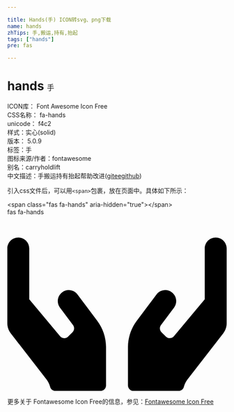 ```yaml
---

title: Hands(手) ICON转svg、png下载
name: hands
zhTips: 手,搬运,持有,抬起
tags: ["hands"]
pre: fas

---
```


# hands  <small style="font-size: 60%;font-weight: 100">手</small>


<div class="detail-page">
<p>
<span>
ICON库：
<span class="badge-secondary badge">Font Awesome Icon Free</span> 
</span>
<br/>
<span>
CSS名称：
<span class="badge-secondary badge">fa-hands</span> 
</span>
<br/>
<span>
unicode：
<span class="badge-secondary badge">f4c2</span> 
<copy-btn content='f4c2' btn-title=""></copy-btn>
<copy-btn :content='String.fromCodePoint(parseInt("f4c2", 16))' btn-title="复制U"></copy-btn>
</span><br/><span>样式：<span class="badge-light badge">实心(solid)</span></span>
<br/>
<span>
版本：
<span class="badge-secondary badge">5.0.9</span> 
</span><br/><span>标签：<span class="badge-light badge"><router-link to="/tags/hands.html">手</router-link></span></span>
<br/>
<span>图标来源/作者：<span class="badge-light badge">fontawesome</span></span> 
<br/>
<span>别名：<span class="badge-light badge">carry</span><span class="badge-light badge">hold</span><span class="badge-light badge">lift</span></span><br/><span class="zh-detail">中文描述：<span class="badge-primary badge">手</span><span class="badge-primary badge">搬运</span><span class="badge-primary badge">持有</span><span class="badge-primary badge">抬起</span><span class="help-link"><span>帮助改进</span>(<a href="https://gitee.com/liuwave/icon-helper/edit/master/json/fontawesome/solid/hands.json" target="_blank" rel="noopener noreferrer">gitee</a><a href="https://github.com/liuwave/icon-helper/edit/master/json/fontawesome/solid/hands.json" target="_blank" rel="noopener noreferrer">github</a></span>)</span><br/>
</p>
</div>
<div class="alert alert-dark">
  <i class="fas fa-hands fa-xs"></i>
  <i class="fas fa-hands fa-sm"></i>
  <i class="fas fa-hands fa-lg"></i>
  <i class="fas fa-hands fa-2x"></i>
  <i class="fas fa-hands fa-3x"></i>
  <i class="fas fa-hands fa-5x"></i>
  <i class="fas fa-hands fa-7x"></i>
</div>
<div>
  <p>引入css文件后，可以用<code>&lt;span&gt;</code>包裹，放在页面中。具体如下所示：    
  </p>
  <div class="alert alert-primary" style="font-size: 14px">
    &lt;span class="fas fa-hands" aria-hidden="true"&gt;&lt;/span&gt;
    <copy-btn content='<span class="fas fa-hands" aria-hidden="true"></span>'></copy-btn>
  </div>
  <div class="alert alert-secondary">
    <i class="fas fa-hands"
    style="font-size: 24px"
    aria-hidden="true"></i> fas fa-hands
    <copy-btn content="fas fa-hands" btn-title="复制图标名称"></copy-btn>
  </div>
</div>
<div id="svg" class="svg-wrap">
<svg xmlns="http://www.w3.org/2000/svg" viewBox="0 0 640 512"><path d="M204.8 230.4c-10.6-14.1-30.7-17-44.8-6.4-14.1 10.6-17 30.7-6.4 44.8l38.1 50.8c4.8 6.4 4.1 15.3-1.5 20.9l-12.8 12.8c-6.7 6.7-17.6 6.2-23.6-1.1L64 244.4V96c0-17.7-14.3-32-32-32S0 78.3 0 96v218.4c0 10.9 3.7 21.5 10.5 30l104.1 134.3c5 6.5 8.4 13.9 10.4 21.7 1.8 6.9 8.1 11.6 15.3 11.6H272c8.8 0 16-7.2 16-16V384c0-27.7-9-54.6-25.6-76.8l-57.6-76.8zM608 64c-17.7 0-32 14.3-32 32v148.4l-89.8 107.8c-6 7.2-17 7.7-23.6 1.1l-12.8-12.8c-5.6-5.6-6.3-14.5-1.5-20.9l38.1-50.8c10.6-14.1 7.7-34.2-6.4-44.8-14.1-10.6-34.2-7.7-44.8 6.4l-57.6 76.8C361 329.4 352 356.3 352 384v112c0 8.8 7.2 16 16 16h131.7c7.1 0 13.5-4.7 15.3-11.6 2-7.8 5.4-15.2 10.4-21.7l104.1-134.3c6.8-8.5 10.5-19.1 10.5-30V96c0-17.7-14.3-32-32-32z"/></svg>
</div>
<detail full-name='fa-hands'></detail>
    
<div><p>更多关于  Fontawesome Icon Free的信息，参见：<a target="_blank" href="https://iconhelper.cn/fontawesome.html">Fontawesome Icon Free</a>
</p></div>
